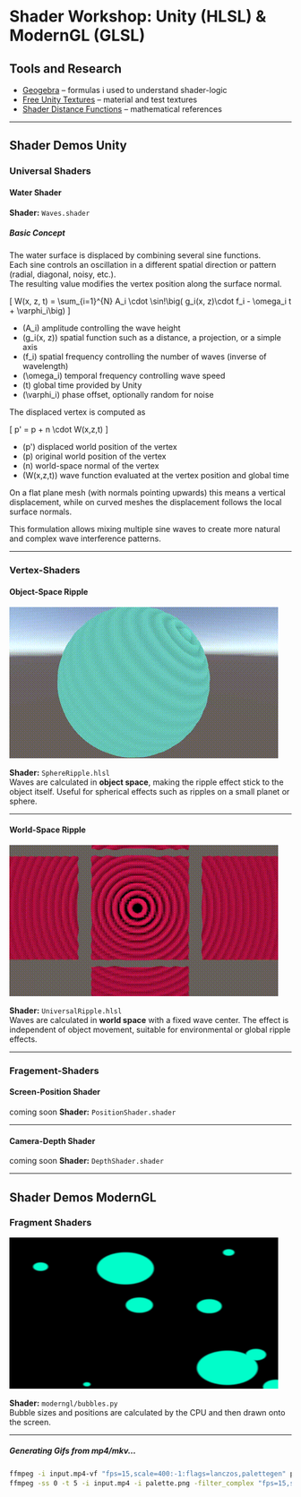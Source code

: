 # Shader Workshop: Unity (HLSL) & ModernGL (GLSL)

## Tools and Research
- [Geogebra](https://www.geogebra.org/u/schlachsahne76) – formulas i used to understand shader-logic
- [Free Unity Textures](https://ambientcg.com/list?sort=popular) – material and test textures  
- [Shader Distance Functions](https://iquilezles.org/articles/distfunctions2d/) – mathematical references  

---

## Shader Demos Unity
### Universal Shaders
#### Water Shader

**Shader:** `Waves.shader` 

##### Basic Concept

The water surface is displaced by combining several sine functions.  
Each sine controls an oscillation in a different spatial direction or pattern (radial, diagonal, noisy, etc.).  
The resulting value modifies the vertex position along the surface normal.


\[
W(x, z, t) = \sum_{i=1}^{N} A_i \cdot \sin\!\big( g_i(x, z)\cdot f_i  - \omega_i t + \varphi_i\big)
\]

- \(A_i\) amplitude controlling the wave height  
- \(g_i(x, z)\) spatial function such as a distance, a projection, or a simple axis 
- \(f_i\) spatial frequency controlling the number of waves (inverse of wavelength)  
- \(\omega_i\) temporal frequency controlling wave speed 
- \(t\) global time provided by Unity
- \(\varphi_i\) phase offset, optionally random for noise  

The displaced vertex is computed as

\[
p' = p + n \cdot W(x,z,t)
\]

- \(p'\) displaced world position of the vertex  
- \(p\) original world position of the vertex  
- \(n\) world-space normal of the vertex  
- \(W(x,z,t)\) wave function evaluated at the vertex position and global time  

On a flat plane mesh (with normals pointing upwards) this means a vertical displacement, while on curved meshes the displacement follows the local surface normals.
 

This formulation allows mixing multiple sine waves to create more natural and complex wave interference patterns.


---

### Vertex-Shaders
#### Object-Space Ripple  


<img src="gifs/OS_sphere.gif" alt="Object-Space Ripple Shader" width="480">

**Shader:** `SphereRipple.hlsl`  
Waves are calculated in **object space**, making the ripple effect stick to the object itself. Useful for spherical effects such as ripples on a small planet or sphere.  

---

#### World-Space Ripple  
<img src="gifs/WS_ripple.gif" alt="World-Space Ripple Shader" width="480">

**Shader:** `UniversalRipple.hlsl`  
Waves are calculated in **world space** with a fixed wave center. The effect is independent of object movement, suitable for environmental or global ripple effects.  

---
### Fragement-Shaders
#### Screen-Position Shader
coming soon
**Shader:** `PositionShader.shader` 

---

#### Camera-Depth Shader
coming soon
**Shader:** `DepthShader.shader` 


---
## Shader Demos ModernGL
### Fragment Shaders
<img src="gifs/bubbles.gif" alt="Simple Fragment Shader" width="480">

**Shader:** `moderngl/bubbles.py`  
Bubble sizes and positions are calculated by the CPU and then drawn onto the screen.

---

##### Generating Gifs from mp4/mkv...
```bash
ffmpeg -i input.mp4-vf "fps=15,scale=400:-1:flags=lanczos,palettegen" palette.png
ffmpeg -ss 0 -t 5 -i input.mp4 -i palette.png -filter_complex "fps=15,scale=400:-1:flags=lanczos[x];[x][1:v]paletteuse" output.gif
```
